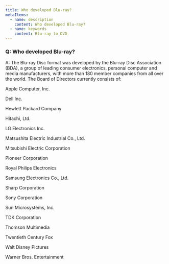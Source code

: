 ```yaml
---
title: Who developed Blu-ray?
metaItems:
  - name: description
    content: Who developed Blu-ray?
  - name: keywords
    content: Blu-ray to DVD
---
```


### Q: Who developed Blu-ray?

A: The Blu-ray Disc format was developed by the Blu-ray Disc Association (BDA), a group of leading consumer electronics, personal computer and media manufacturers, with more than 180 member companies from all over the world. The Board of Directors currently consists of:

Apple Computer, Inc.

Dell Inc.

Hewlett Packard Company

Hitachi, Ltd.

LG Electronics Inc.

Matsushita Electric Industrial Co., Ltd.

Mitsubishi Electric Corporation

Pioneer Corporation

Royal Philips Electronics

Samsung Electronics Co., Ltd.

Sharp Corporation

Sony Corporation

Sun Microsystems, Inc.

TDK Corporation

Thomson Multimedia

Twentieth Century Fox

Walt Disney Pictures

Warner Bros. Entertainment